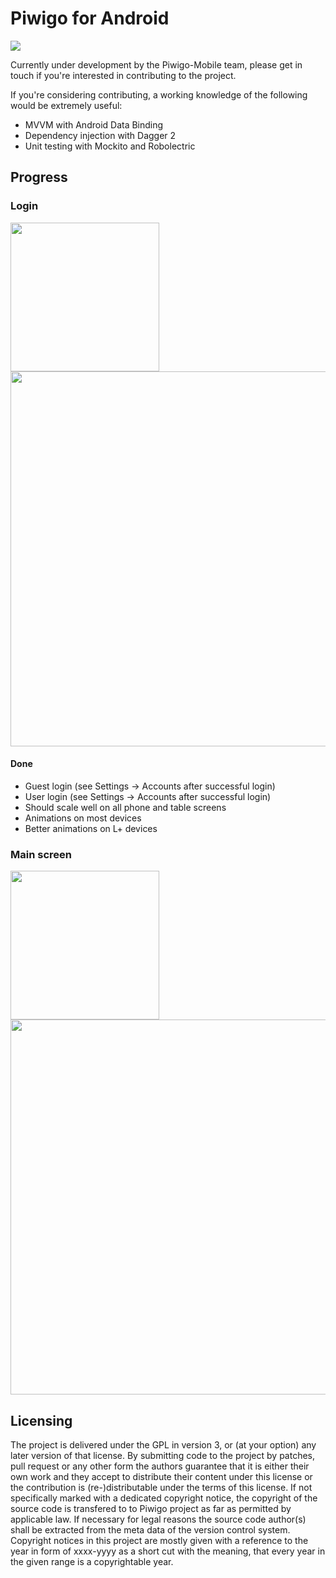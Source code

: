 # Piwigo for Android

![](https://travis-ci.org/Piwigo/Piwigo-Android.svg)

Currently under development by the Piwigo-Mobile team, please get in touch if you're interested in contributing to
the project.

If you're considering contributing, a working knowledge of the following would be extremely useful:

* MVVM with Android Data Binding
* Dependency injection with Dagger 2
* Unit testing with Mockito and Robolectric

## Progress

### Login

<img src="https://raw.githubusercontent.com/Piwigo/Piwigo-Android/master/assets/screenshots/login-phone.png" width="238" />
<img src="https://raw.githubusercontent.com/Piwigo/Piwigo-Android/master/assets/screenshots/login-tablet.png" width="600" />

#### Done

- Guest login (see Settings -> Accounts after successful login)
- User login (see Settings -> Accounts after successful login)
- Should scale well on all phone and table screens
- Animations on most devices
- Better animations on L+ devices

### Main screen

<img src="https://raw.githubusercontent.com/Piwigo/Piwigo-Android/master/assets/screenshots/albums-phone.png" width="238" />
<img src="https://raw.githubusercontent.com/Piwigo/Piwigo-Android/master/assets/screenshots/albums-tablet.png" width="600" />

## Licensing
The project is delivered under the GPL in version 3, or (at your option) any later version of that license. By submitting code to the project by patches, pull request or any other form the authors guarantee that it is either their own work and they accept to distribute their content under this license or the contribution is (re-)distributable under the terms of this license. If not specifically marked with a dedicated copyright notice, the copyright of the source code is transfered to to Piwigo project as far as permitted by applicable law. If necessary for legal reasons the source code author(s) shall be extracted from the meta data of the version control system.
Copyright notices in this project are mostly given with a reference to the year in form of xxxx-yyyy as a short cut with the meaning, that every year in the given range is a copyrightable year.
